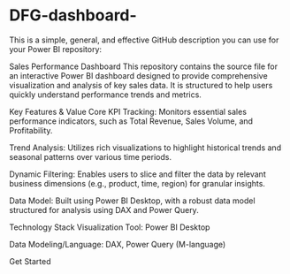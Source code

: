 # DFG-dashboard-

This is a simple, general, and effective GitHub description you can use for your Power BI repository:

Sales Performance Dashboard
This repository contains the source file for an interactive Power BI dashboard  designed to provide comprehensive visualization and analysis of key sales data. It is structured to help users quickly understand performance trends and metrics.

Key Features & Value
Core KPI Tracking: Monitors essential sales performance indicators, such as Total Revenue, Sales Volume, and Profitability.

Trend Analysis: Utilizes rich visualizations to highlight historical trends and seasonal patterns over various time periods.

Dynamic Filtering: Enables users to slice and filter the data by relevant business dimensions (e.g., product, time, region) for granular insights.


Data Model: Built using Power BI Desktop, with a robust data model structured for analysis using DAX and Power Query.

Technology Stack
Visualization Tool: Power BI Desktop



Data Modeling/Language: DAX, Power Query (M-language)

Get Started
